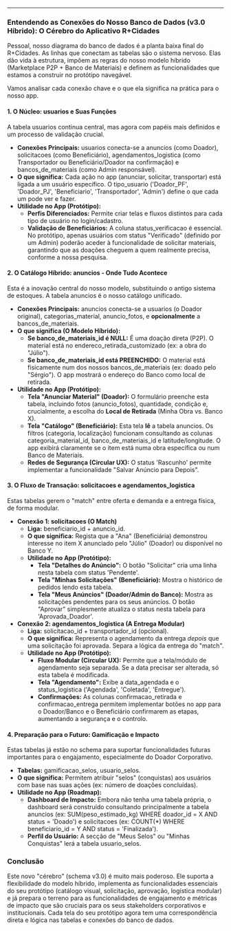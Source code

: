 ---

### **Entendendo as Conexões do Nosso Banco de Dados (v3.0 Híbrido): O Cérebro do Aplicativo R+Cidades**

Pessoal, nosso diagrama do banco de dados é a planta baixa final do R+Cidades. As linhas que conectam as tabelas são o sistema nervoso. Elas dão vida à estrutura, impõem as regras do nosso modelo híbrido (Marketplace P2P \+ Banco de Materiais) e definem as funcionalidades que estamos a construir no protótipo navegável.

Vamos analisar cada conexão chave e o que ela significa na prática para o nosso app.

#### **1\. O Núcleo: usuarios e Suas Funções**

A tabela usuarios continua central, mas agora com papéis mais definidos e um processo de validação crucial.

* **Conexões Principais:** usuarios conecta-se a anuncios (como Doador), solicitacoes (como Beneficiário), agendamentos\_logistica (como Transportador ou Beneficiário/Doador na confirmação) e bancos\_de\_materiais (como Admin responsável).  
* **O que significa:** Cada ação no app (anunciar, solicitar, transportar) está ligada a um usuário específico. O tipo\_usuario ('Doador\_PF', 'Doador\_PJ', 'Beneficiario', 'Transportador', 'Admin') define o que cada um pode ver e fazer.  
* **Utilidade no App (Protótipo):**  
  * **Perfis Diferenciados:** Permite criar telas e fluxos distintos para cada tipo de usuário no login/cadastro.  
  * **Validação de Beneficiários:** A coluna status\_verificacao é essencial. No protótipo, apenas usuários com status "Verificado" (definido por um Admin) poderão aceder à funcionalidade de solicitar materiais, garantindo que as doações cheguem a quem realmente precisa, conforme a nossa pesquisa.

#### **2\. O Catálogo Híbrido: anuncios \- Onde Tudo Acontece**

Esta é a inovação central do nosso modelo, substituindo o antigo sistema de estoques. A tabela anuncios é o nosso catálogo unificado.

* **Conexões Principais:** anuncios conecta-se a usuarios (o Doador original), categorias\_material, anuncio\_fotos, e **opcionalmente** a bancos\_de\_materiais.  
* **O que significa (O Modelo Híbrido):**  
  * **Se banco\_de\_materiais\_id é NULL:** É uma doação direta (P2P). O material está no endereco\_retirada\_customizado (ex: a obra do "Júlio").  
  * **Se banco\_de\_materiais\_id está PREENCHIDO:** O material está fisicamente num dos nossos bancos\_de\_materiais (ex: doado pelo "Sérgio"). O app mostrará o endereço do Banco como local de retirada.  
* **Utilidade no App (Protótipo):**  
  * **Tela "Anunciar Material" (Doador):** O formulário preenche esta tabela, incluindo fotos (anuncio\_fotos), quantidade, condição e, crucialmente, a escolha do **Local de Retirada** (Minha Obra vs. Banco X).  
  * **Tela "Catálogo" (Beneficiário):** Esta tela **lê** a tabela anuncios. Os filtros (categoria, localização) funcionam consultando as colunas categoria\_material\_id, banco\_de\_materiais\_id e latitude/longitude. O app exibirá claramente se o item está numa obra específica ou num Banco de Materiais.  
  * **Redes de Segurança (Circular UX):** O status 'Rascunho' permite implementar a funcionalidade "Salvar Anúncio para Depois".

#### **3\. O Fluxo de Transação: solicitacoes e agendamentos\_logistica**

Estas tabelas gerem o "match" entre oferta e demanda e a entrega física, de forma modular.

* **Conexão 1: solicitacoes (O Match)**  
  * **Liga:** beneficiario\_id \+ anuncio\_id.  
  * **O que significa:** Regista que a "Ana" (Beneficiária) demonstrou interesse no item X anunciado pelo "Júlio" (Doador) ou disponível no Banco Y.  
  * **Utilidade no App (Protótipo):**  
    * **Tela "Detalhes do Anúncio":** O botão "Solicitar" cria uma linha nesta tabela com status 'Pendente'.  
    * **Tela "Minhas Solicitações" (Beneficiário):** Mostra o histórico de pedidos lendo esta tabela.  
    * **Tela "Meus Anúncios" (Doador/Admin do Banco):** Mostra as solicitações pendentes para os seus anúncios. O botão "Aprovar" simplesmente atualiza o status nesta tabela para 'Aprovada\_Doador'.  
* **Conexão 2: agendamentos\_logistica (A Entrega Modular)**  
  * **Liga:** solicitacao\_id \+ transportador\_id (opcional).  
  * **O que significa:** Representa o agendamento da entrega *depois* que uma solicitação foi aprovada. Separa a lógica da entrega do "match".  
  * **Utilidade no App (Protótipo):**  
    * **Fluxo Modular (Circular UX):** Permite que a tela/módulo de agendamento seja separada. Se a data precisar ser alterada, só esta tabela é modificada.  
    * **Tela "Agendamento":** Exibe a data\_agendada e o status\_logistica ('Agendada', 'Coletada', 'Entregue').  
    * **Confirmações:** As colunas confirmacao\_retirada e confirmacao\_entrega permitem implementar botões no app para o Doador/Banco e o Beneficiário confirmarem as etapas, aumentando a segurança e o controlo.

#### **4\. Preparação para o Futuro: Gamificação e Impacto**

Estas tabelas já estão no schema para suportar funcionalidades futuras importantes para o engajamento, especialmente do Doador Corporativo.

* **Tabelas:** gamificacao\_selos, usuario\_selos.  
* **O que significa:** Permitem atribuir "selos" (conquistas) aos usuários com base nas suas ações (ex: número de doações concluídas).  
* **Utilidade no App (Roadmap):**  
  * **Dashboard de Impacto:** Embora não tenha uma tabela própria, o dashboard será construído consultando principalmente a tabela anuncios (ex: SUM(peso\_estimado\_kg) WHERE doador\_id \= X AND status \= 'Doado') e solicitacoes (ex: COUNT(\*) WHERE beneficiario\_id \= Y AND status \= 'Finalizada').  
  * **Perfil do Usuário:** A secção de "Meus Selos" ou "Minhas Conquistas" lerá a tabela usuario\_selos.

### **Conclusão**

Este novo "cérebro" (schema v3.0) é muito mais poderoso. Ele suporta a flexibilidade do modelo híbrido, implementa as funcionalidades essenciais do seu protótipo (catálogo visual, solicitação, aprovação, logística modular) e já prepara o terreno para as funcionalidades de engajamento e métricas de impacto que são cruciais para os seus stakeholders corporativos e institucionais. Cada tela do seu protótipo agora tem uma correspondência direta e lógica nas tabelas e conexões do banco de dados.


